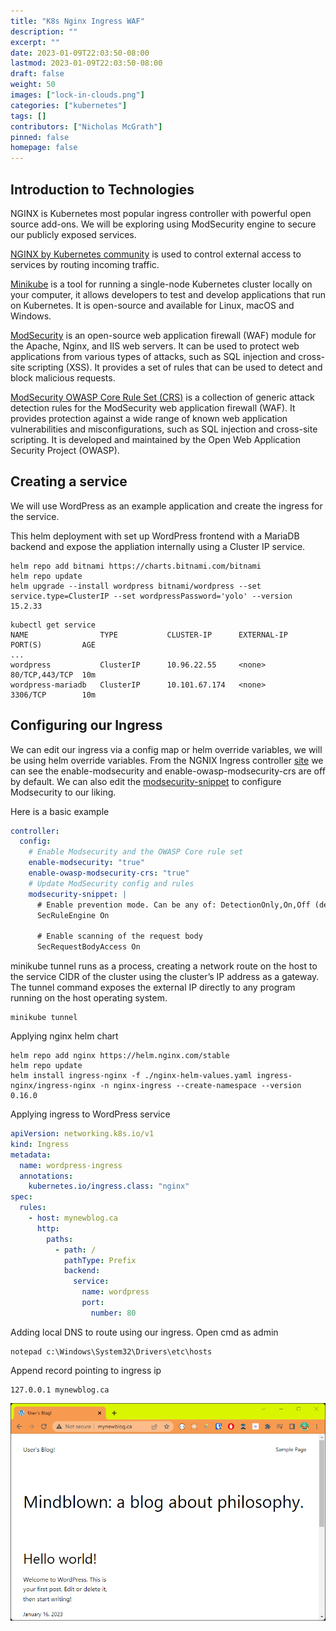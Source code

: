 ```yaml
---
title: "K8s Nginx Ingress WAF"
description: ""
excerpt: ""
date: 2023-01-09T22:03:50-08:00
lastmod: 2023-01-09T22:03:50-08:00
draft: false
weight: 50
images: ["lock-in-clouds.png"]
categories: ["kubernetes"]
tags: []
contributors: ["Nicholas McGrath"]
pinned: false
homepage: false
---
```


## Introduction to Technologies

NGINX is Kubernetes most popular ingress controller with powerful open source add-ons. We will be exploring using
ModSecurity engine to secure our publicly exposed services.

[NGINX by Kubernetes community](https://artifacthub.io/packages/helm/ingress-nginx/ingress-nginx) is used to control
external access to services by routing incoming traffic.

[Minikube](https://minikube.sigs.k8s.io/docs/) is a tool for running a single-node Kubernetes cluster locally on your
computer, it allows developers to test and develop applications that run on Kubernetes. It is open-source and available
for Linux, macOS and Windows.

[ModSecurity](https://github.com/SpiderLabs/ModSecurity) is an open-source web application firewall (WAF) module for the
Apache, Nginx, and IIS web servers. It can be used to protect web applications from various types of attacks, such as
SQL injection and cross-site scripting (XSS). It provides a set of rules that can be used to detect and block malicious
requests.

[ModSecurity OWASP Core Rule Set (CRS)](https://github.com/coreruleset/coreruleset) is a collection of generic attack
detection rules for the ModSecurity web application firewall (WAF). It provides protection against a wide range of known
web application vulnerabilities and misconfigurations, such as SQL injection and cross-site scripting. It is developed
and maintained by the Open Web Application Security Project (OWASP).

## Creating a service

We will use WordPress as an example application and create the ingress for the service.

This helm deployment with set up WordPress frontend with a MariaDB backend and expose the appliation internally using a
Cluster IP service.

```shell
helm repo add bitnami https://charts.bitnami.com/bitnami
helm repo update
helm upgrade --install wordpress bitnami/wordpress --set service.type=ClusterIP --set wordpressPassword='yolo' --version 15.2.33
```

```shell
kubectl get service
NAME                TYPE           CLUSTER-IP      EXTERNAL-IP   PORT(S)         AGE
...
wordpress           ClusterIP      10.96.22.55     <none>        80/TCP,443/TCP  10m
wordpress-mariadb   ClusterIP      10.101.67.174   <none>        3306/TCP        10m
```

## Configuring our Ingress

We can edit our ingress via a config map or helm override variables, we will be using helm override variables. From the
NGNIX Ingress
controller [site](https://kubernetes.github.io/ingress-nginx/user-guide/nginx-configuration/configmap/#configmaps) we
can see the enable-modsecurity and enable-owasp-modsecurity-crs are off by default. We can also edit the
[modsecurity-snippet](https://github.com/SpiderLabs/ModSecurity/blob/v3/master/modsecurity.conf-recommended) to
configure Modsecurity to our liking.

Here is a basic example

```yaml
controller:
  config:
    # Enable Modsecurity and the OWASP Core rule set
    enable-modsecurity: "true"
    enable-owasp-modsecurity-crs: "true"
    # Update ModSecurity config and rules
    modsecurity-snippet: |
      # Enable prevention mode. Can be any of: DetectionOnly,On,Off (default is   DetectionOnly)
      SecRuleEngine On

      # Enable scanning of the request body
      SecRequestBodyAccess On
```

minikube tunnel runs as a process, creating a network route on the host to the service CIDR of the cluster using the
cluster’s IP address as a gateway. The tunnel command exposes the external IP directly to any program running on the
host operating system.

```shell
minikube tunnel
```

Applying nginx helm chart

```shell
helm repo add nginx https://helm.nginx.com/stable
helm repo update
helm install ingress-nginx -f ./nginx-helm-values.yaml ingress-nginx/ingress-nginx -n nginx-ingress --create-namespace --version 0.16.0
```

Applying ingress to WordPress service

```yaml
apiVersion: networking.k8s.io/v1
kind: Ingress
metadata:
  name: wordpress-ingress
  annotations:
    kubernetes.io/ingress.class: "nginx"
spec:
  rules:
    - host: mynewblog.ca
      http:
        paths:
          - path: /
            pathType: Prefix
            backend:
              service:
                name: wordpress
                port:
                  number: 80
```

Adding local DNS to route using our ingress. Open cmd as admin

```shell
notepad c:\Windows\System32\Drivers\etc\hosts
```

Append record pointing to ingress ip

```shell
127.0.0.1 mynewblog.ca
```

![mynewblog.ca site](mynewblog.png "mynewblog.ca")
